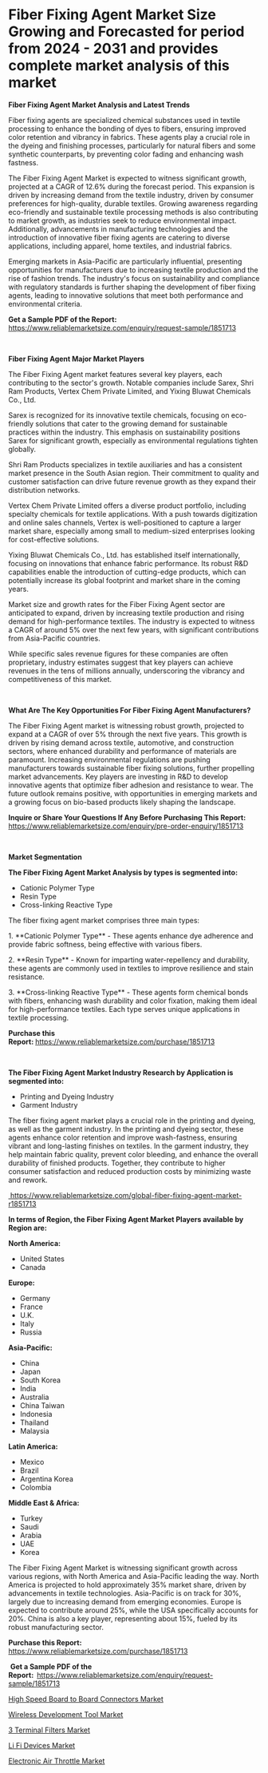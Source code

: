 <p><h1>Fiber Fixing Agent Market Size Growing and Forecasted for period from 2024 - 2031 and provides complete market analysis of this market</h1></p><p><strong>Fiber Fixing Agent Market Analysis and Latest Trends</strong></p>
<p><p>Fiber fixing agents are specialized chemical substances used in textile processing to enhance the bonding of dyes to fibers, ensuring improved color retention and vibrancy in fabrics. These agents play a crucial role in the dyeing and finishing processes, particularly for natural fibers and some synthetic counterparts, by preventing color fading and enhancing wash fastness.</p><p>The Fiber Fixing Agent Market is expected to witness significant growth, projected at a CAGR of 12.6% during the forecast period. This expansion is driven by increasing demand from the textile industry, driven by consumer preferences for high-quality, durable textiles. Growing awareness regarding eco-friendly and sustainable textile processing methods is also contributing to market growth, as industries seek to reduce environmental impact. Additionally, advancements in manufacturing technologies and the introduction of innovative fiber fixing agents are catering to diverse applications, including apparel, home textiles, and industrial fabrics.</p><p>Emerging markets in Asia-Pacific are particularly influential, presenting opportunities for manufacturers due to increasing textile production and the rise of fashion trends. The industry's focus on sustainability and compliance with regulatory standards is further shaping the development of fiber fixing agents, leading to innovative solutions that meet both performance and environmental criteria.</p></p>
<p><strong>Get a Sample PDF of the Report:&nbsp;</strong> <a href="https://www.reliablemarketsize.com/enquiry/request-sample/1851713?utm_campaign=1817&utm_medium=2&utm_source=Github&utm_content=ia&utm_term=30102024&utm_id=fiber-fixing-agent">https://www.reliablemarketsize.com/enquiry/request-sample/1851713</a></p>
<p>&nbsp;</p>
<p><strong>Fiber Fixing Agent Major Market Players</strong></p>
<p><p>The Fiber Fixing Agent market features several key players, each contributing to the sector's growth. Notable companies include Sarex, Shri Ram Products, Vertex Chem Private Limited, and Yixing Bluwat Chemicals Co., Ltd. </p><p>Sarex is recognized for its innovative textile chemicals, focusing on eco-friendly solutions that cater to the growing demand for sustainable practices within the industry. This emphasis on sustainability positions Sarex for significant growth, especially as environmental regulations tighten globally.</p><p>Shri Ram Products specializes in textile auxiliaries and has a consistent market presence in the South Asian region. Their commitment to quality and customer satisfaction can drive future revenue growth as they expand their distribution networks.</p><p>Vertex Chem Private Limited offers a diverse product portfolio, including specialty chemicals for textile applications. With a push towards digitization and online sales channels, Vertex is well-positioned to capture a larger market share, especially among small to medium-sized enterprises looking for cost-effective solutions.</p><p>Yixing Bluwat Chemicals Co., Ltd. has established itself internationally, focusing on innovations that enhance fabric performance. Its robust R&D capabilities enable the introduction of cutting-edge products, which can potentially increase its global footprint and market share in the coming years.</p><p>Market size and growth rates for the Fiber Fixing Agent sector are anticipated to expand, driven by increasing textile production and rising demand for high-performance textiles. The industry is expected to witness a CAGR of around 5% over the next few years, with significant contributions from Asia-Pacific countries.</p><p>While specific sales revenue figures for these companies are often proprietary, industry estimates suggest that key players can achieve revenues in the tens of millions annually, underscoring the vibrancy and competitiveness of this market.</p></p>
<p>&nbsp;</p>
<p><strong>What Are The Key Opportunities For Fiber Fixing Agent Manufacturers?</strong></p>
<p><p>The Fiber Fixing Agent market is witnessing robust growth, projected to expand at a CAGR of over 5% through the next five years. This growth is driven by rising demand across textile, automotive, and construction sectors, where enhanced durability and performance of materials are paramount. Increasing environmental regulations are pushing manufacturers towards sustainable fiber fixing solutions, further propelling market advancements. Key players are investing in R&D to develop innovative agents that optimize fiber adhesion and resistance to wear. The future outlook remains positive, with opportunities in emerging markets and a growing focus on bio-based products likely shaping the landscape.</p></p>
<p><strong>Inquire or Share Your Questions If Any Before Purchasing This Report:</strong> <a href="https://www.reliablemarketsize.com/enquiry/pre-order-enquiry/1851713?utm_campaign=1817&utm_medium=2&utm_source=Github&utm_content=ia&utm_term=30102024&utm_id=fiber-fixing-agent">https://www.reliablemarketsize.com/enquiry/pre-order-enquiry/1851713</a></p>
<p>&nbsp;</p>
<p><strong>Market Segmentation</strong></p>
<p><strong>The Fiber Fixing Agent Market Analysis by types is segmented into:</strong></p>
<p><ul><li>Cationic Polymer Type</li><li>Resin Type</li><li>Cross-linking Reactive Type</li></ul></p>
<p><p>The fiber fixing agent market comprises three main types: </p><p>1. **Cationic Polymer Type** - These agents enhance dye adherence and provide fabric softness, being effective with various fibers.</p><p>2. **Resin Type** - Known for imparting water-repellency and durability, these agents are commonly used in textiles to improve resilience and stain resistance.</p><p>3. **Cross-linking Reactive Type** - These agents form chemical bonds with fibers, enhancing wash durability and color fixation, making them ideal for high-performance textiles. Each type serves unique applications in textile processing.</p></p>
<p><strong>Purchase this Report:&nbsp;</strong><a href="https://www.reliablemarketsize.com/purchase/1851713?utm_campaign=1817&utm_medium=2&utm_source=Github&utm_content=ia&utm_term=30102024&utm_id=fiber-fixing-agent">https://www.reliablemarketsize.com/purchase/1851713</a></p>
<p>&nbsp;</p>
<p><strong>The Fiber Fixing Agent Market Industry Research by Application is segmented into:</strong></p>
<p><ul><li>Printing and Dyeing Industry</li><li>Garment Industry</li></ul></p>
<p><p>The fiber fixing agent market plays a crucial role in the printing and dyeing, as well as the garment industry. In the printing and dyeing sector, these agents enhance color retention and improve wash-fastness, ensuring vibrant and long-lasting finishes on textiles. In the garment industry, they help maintain fabric quality, prevent color bleeding, and enhance the overall durability of finished products. Together, they contribute to higher consumer satisfaction and reduced production costs by minimizing waste and rework.</p></p>
<p><a href="https://www.reliablemarketsize.com/global-fiber-fixing-agent-market-r1851713?utm_campaign=1817&utm_medium=2&utm_source=Github&utm_content=ia&utm_term=30102024&utm_id=fiber-fixing-agent">&nbsp;https://www.reliablemarketsize.com/global-fiber-fixing-agent-market-r1851713</a></p>
<p><strong>In terms of Region, the Fiber Fixing Agent Market Players available by Region are:</strong></p>
<p>
    <p> <strong> North America: </strong>
        <ul>
            <li>United States</li>
            <li>Canada</li>
        </ul>
        </p> 
    <p> <strong> Europe: </strong>
        <ul>
            <li>Germany</li>
            <li>France</li>
            <li>U.K.</li>
            <li>Italy</li>
            <li>Russia</li>
        </ul>
        </p> 
    <p> <strong> Asia-Pacific: </strong>
        <ul>
            <li>China</li>
            <li>Japan</li>
            <li>South Korea</li>
            <li>India</li>
            <li>Australia</li>
            <li>China Taiwan</li>
            <li>Indonesia</li>
            <li>Thailand</li>
            <li>Malaysia</li>
        </ul>
        </p> 
    <p> <strong> Latin America: </strong>
        <ul>
            <li>Mexico</li>
            <li>Brazil</li>
            <li>Argentina Korea</li>
            <li>Colombia</li>
        </ul>
        </p> 
    <p> <strong> Middle East & Africa: </strong>
        <ul>
            <li>Turkey</li>
            <li>Saudi</li>
            <li>Arabia</li>
            <li>UAE</li>
            <li>Korea</li>
        </ul>
    </p>
    </p>
<p><p>The Fiber Fixing Agent Market is witnessing significant growth across various regions, with North America and Asia-Pacific leading the way. North America is projected to hold approximately 35% market share, driven by advancements in textile technologies. Asia-Pacific is on track for 30%, largely due to increasing demand from emerging economies. Europe is expected to contribute around 25%, while the USA specifically accounts for 20%. China is also a key player, representing about 15%, fueled by its robust manufacturing sector.</p></p>
<p><strong>Purchase this Report: </strong><a href="https://www.reliablemarketsize.com/purchase/1851713?utm_campaign=1817&utm_medium=2&utm_source=Github&utm_content=ia&utm_term=30102024&utm_id=fiber-fixing-agent">https://www.reliablemarketsize.com/purchase/1851713</a></p>
<p>&nbsp;<strong>Get a Sample PDF of the Report:&nbsp;&nbsp;</strong><a href="https://www.reliablemarketsize.com/enquiry/request-sample/1851713?utm_campaign=1817&utm_medium=2&utm_source=Github&utm_content=ia&utm_term=30102024&utm_id=fiber-fixing-agent">https://www.reliablemarketsize.com/enquiry/request-sample/1851713</a></p>
<p><strong></strong></p>
<p><p><a href="https://www.linkedin.com/pulse/global-perspectives-high-speed-board-connectors-market-trends-hnmoe?utm_campaign=1817&utm_medium=2&utm_source=Github&utm_content=ia&utm_term=30102024&utm_id=fiber-fixing-agent">High Speed Board to Board Connectors Market</a></p><p><a href="https://www.linkedin.com/pulse/regional-adaptations-global-wireless-development-tool-market-gyv7e?utm_campaign=1817&utm_medium=2&utm_source=Github&utm_content=ia&utm_term=30102024&utm_id=fiber-fixing-agent">Wireless Development Tool Market</a></p><p><a href="https://www.linkedin.com/pulse/3-terminal-filters-market-trends-strategic-insights-2024--sptqe?utm_campaign=1817&utm_medium=2&utm_source=Github&utm_content=ia&utm_term=30102024&utm_id=fiber-fixing-agent">3 Terminal Filters Market</a></p><p><a href="https://www.linkedin.com/pulse/li-fi-devices-market-emerging-trends-future-prospects-period-g4ofe?utm_campaign=1817&utm_medium=2&utm_source=Github&utm_content=ia&utm_term=30102024&utm_id=fiber-fixing-agent">Li Fi Devices Market</a></p><p><a href="https://github.com/NasrinKhan99/Market-Research-Report-List-1/blob/main/electronic-air-throttle-market.md?utm_campaign=1817&utm_medium=2&utm_source=Github&utm_content=ia&utm_term=30102024&utm_id=fiber-fixing-agent">Electronic Air Throttle Market</a></p></p>